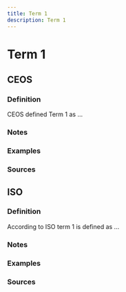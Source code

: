 ```yaml
---
title: Term 1
description: Term 1
---
```



# Term 1 

## CEOS

### Definition
CEOS defined Term 1 as ...

### Notes 

### Examples 

### Sources


## ISO 

### Definition
According to ISO term 1 is defined as ...

### Notes 

### Examples 

### Sources
